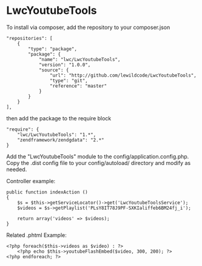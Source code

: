 LwcYoutubeTools
===============

To install via composer, add the repository to your composer.json

    "repositories": [
        {
            "type": "package",
            "package": {
                "name": "lwc/LwcYoutubeTools",
                "version": "1.0.0",
                "source": {
                    "url": "http://github.com/lewildcode/LwcYoutubeTools",
                    "type": "git",
                    "reference": "master"
                }
            }
        }
    ],

then add the package to the require block

    "require": {
        "lwc/LwcYoutubeTools": "1.*",
        "zendframework/zendgdata": "2.*"
    }

Add the "LwcYoutubeTools" module to the config/application.config.php. Copy the .dist config file to your config/autoload/ directory and modify as needed.


Controller example:

    public function indexAction ()
    {
        $s = $this->getServiceLocator()->get('LwcYoutubeToolsService');
        $videos = $s->getPlaylist('PLsY8IT78J9PF-SXKIaliffeb6BM24fj_i');

        return array('videos' => $videos);
    }

Related .phtml Example:

    <?php foreach($this->videos as $video) : ?>
        <?php echo $this->youtubeFlashEmbed($video, 300, 200); ?>
    <?php endforeach; ?>
